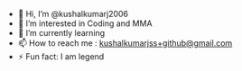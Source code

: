 - 👋 Hi, I’m @kushalkumarj2006
- 👀 I’m interested in Coding and MMA
- 🌱 I’m currently learning
- 📫 How to reach me : kushalkumarjss+github@gmail.com
- ⚡ Fun fact: I am legend
